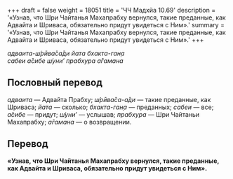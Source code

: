 +++
draft = false
weight = 18051
title = 'ЧЧ Мадхйа 10.69'
description = '«Узнав, что Шри Чайтанья Махапрабху вернулся, такие преданные, как Адвайта и Шриваса, обязательно придут увидеться с Ним».'
summary = '«Узнав, что Шри Чайтанья Махапрабху вернулся, такие преданные, как Адвайта и Шриваса, обязательно придут увидеться с Ним».'
+++

_адваита-ш́рӣва̄са̄ди йата бхакта-ган̣а  
сабеи а̄сибе ш́уни’ прабхура а̄гамана_

## Пословный перевод

_адваита_ — Адвайта Прабху; _ш́рӣва̄са_\-_а̄ди_ — такие преданные, как Шриваса; _йата_ — сколько; _бхакта_\-_ган̣а_ — преданных; _сабеи_ — все; _а̄сибе_ — придут; _ш́уни’_ — услышав; _прабхура_ — Шри Чайтаньи Махапрабху; _а̄гамана_ — о возвращении.

## Перевод

**«Узнав, что Шри Чайтанья Махапрабху вернулся, такие преданные, как Адвайта и Шриваса, обязательно придут увидеться с Ним».**
